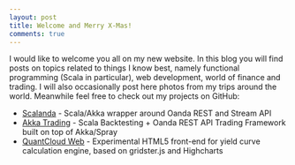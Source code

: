 ```yaml
---
layout: post
title: Welcome and Merry X-Mas!
comments: true
---
```


I would like to welcome you all on my new website. In this blog you will find posts on topics related to things I know best, namely functional programming (Scala in particular), web development, world of finance and trading. I will also occasionally post here photos from my trips around the world. Meanwhile feel free to check out my projects on GitHub:

* [Scalanda](https://github.com/msilb/scalanda) - Scala/Akka wrapper around Oanda REST and Stream API
* [Akka Trading](https://github.com/msilb/akka-trading) - Scala Backtesting + Oanda REST API Trading Framework built on top of Akka/Spray
* [QuantCloud Web](https://github.com/msilb/quantcloud-web) - Experimental HTML5 front-end for yield curve calculation engine, based on gridster.js and Highcharts
